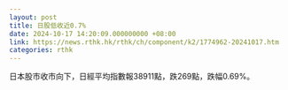 ```yaml
---
layout: post
title: 日股低收近0.7%
date: 2024-10-17 14:20:09.000000000 +08:00
link: https://news.rthk.hk/rthk/ch/component/k2/1774962-20241017.htm
categories: rthk
---
```


日本股市收市向下，日經平均指數報38911點，跌269點，跌幅0.69%。

